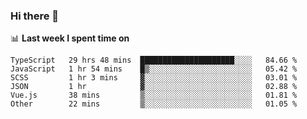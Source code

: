 ### Hi there 👋

<!--
**DBvc/DBvc** is a ✨ _special_ ✨ repository because its `README.md` (this file) appears on your GitHub profile.

Here are some ideas to get you started:

- 🔭 I’m currently working on ...
- 🌱 I’m currently learning ...
- 👯 I’m looking to collaborate on ...
- 🤔 I’m looking for help with ...
- 💬 Ask me about ...
- 📫 How to reach me: ...
- 😄 Pronouns: ...
- ⚡ Fun fact: ...
-->

📊 **Last week I spent time on**
<!--START_SECTION:waka-->

```text
TypeScript   29 hrs 48 mins  █████████████████████░░░░   84.66 %
JavaScript   1 hr 54 mins    █▒░░░░░░░░░░░░░░░░░░░░░░░   05.42 %
SCSS         1 hr 3 mins     ▓░░░░░░░░░░░░░░░░░░░░░░░░   03.01 %
JSON         1 hr            ▓░░░░░░░░░░░░░░░░░░░░░░░░   02.88 %
Vue.js       38 mins         ▒░░░░░░░░░░░░░░░░░░░░░░░░   01.81 %
Other        22 mins         ▒░░░░░░░░░░░░░░░░░░░░░░░░   01.05 %
```

<!--END_SECTION:waka-->
